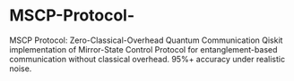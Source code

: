 # MSCP-Protocol-
MSCP Protocol: Zero-Classical-Overhead Quantum Communication Qiskit implementation of Mirror-State Control Protocol for entanglement-based communication without classical overhead. 95%+ accuracy under realistic noise.
